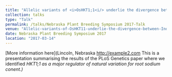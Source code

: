 ```yaml
---
title: "Allelic variants of <i>OsHKT1;1<i/> underlie the divergence between Indica and Japonica subspecies of rice for root sodium content."
collection: talks
type: "Talk"
permalink: /talks/Nebraska Plant Breeding Symposium 2017-Talk
venue: "Allelic-variants-of-OsHKT11-underlie-the-divergence-between-Indica-and-Japonica-subspecies-of-rice-for-root-sodium-content"
date: Nebraska Plant Breeding Symposium 2017
location: "2017-03-14"
---
```


[More information here](Lincoln, Nebraska http://example2.com This is a presentation summarising the results of the PLoS Genetics paper where we identified <i>HKT1;1<i/> as a major regulator of natural variation for root sodium conent.)
